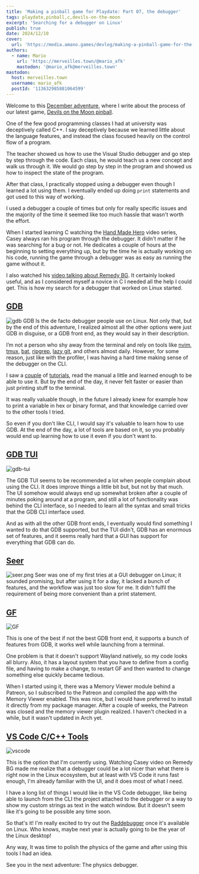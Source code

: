 ```yaml
---
title: 'Making a pinball game for Playdate: Part 07, the debugger'
tags: playdate,pinball,c,devils-on-the-moon
excerpt: 'Searching for a debugger on Linux'
publish: true
date: 2024/12/10
cover:
  url: 'https://media.amano.games/devlog/making-a-pinball-game-for-the-playdate-part-07-the-debugger/gdb.png'
authors:
  - name: Mario
    url: 'https://merveilles.town/@mario_afk'
    mastodon: '@mario_afk@merveilles.town'
mastodon:
  host: merveilles.town
  username: mario_afk
  postId: '113632985881064599'
---
```


Welcome to this [December adventure](https://eli.li/december-adventure), where I write about the process of our latest game, [Devils on the Moon pinball](https://play.date/games/devils-on-the-moon-pinball/).

One of the few good programming classes I had at university was deceptively called C++. I say deceptively because we learned little about the language features, and instead the class focused heavily on the control flow of a program.

The teacher showed us how to use the Visual Studio debugger and go step by step through the code. Each class, he would teach us a new concept and walk us through it. We would go step by step in the program and showed us how to inspect the state of the program.

After that class, I practically stopped using a debugger even though I learned a lot using them. I eventually ended up doing `print` statements and got used to this way of working.

I used a debugger a couple of times but only for really specific issues and the majority of the time it seemed like too much hassle that wasn't worth the effort.

When I started learning C watching the [Hand Made Hero](https://www.youtube.com/watch?v=A2dxjOjWHxQ) video series, Casey always ran his program through the debugger. It didn't matter if he was searching for a bug or not. He dedicates a couple of hours at the beginning to setting everything up, but by the time he is actually working on his code, running the game through a debugger was as easy as running the game without it.

I also watched his [video talking about Remedy BG](https://www.youtube.com/watch?v=r9eQth4Q5jg). It certainly looked useful, and as I considered myself a novice in C I needed all the help I could get. This is how my search for a debugger that worked on Linux started.

## [GDB](https://en.wikipedia.org/wiki/GNU_Debugger)

![gdb](https://media.amano.games/devlog/making-a-pinball-game-for-the-playdate-part-07-the-debugger/gdb.png)
GDB Is the de facto debugger people use on Linux. Not only that, but by the end of this adventure, I realized almost all the other options were just GDB in disguise, or a GDB front end, as they would say in their description.

I’m not a person who shy away from the terminal and rely on tools like [nvim](https://neovim.io/), [tmux](https://github.com/tmux/tmux), [bat](https://github.com/sharkdp/bat), [ripgrep](https://github.com/BurntSushi/ripgrep), [lazy git](https://github.com/jesseduffield/lazygit), and others almost daily. However, for some reason, just like with the profiler, I was having a hard time making sense of the debugger on the CLI.

I saw a [couple](https://jvns.ca/blog/2021/05/17/how-to-look-at-the-stack-in-gdb/) of [tutorials](https://www.youtube.com/watch?v=PorfLSr3DDI), read the manual a little and learned enough to be able to use it. But by the end of the day, it never felt faster or easier than just printing stuff to the terminal.

It was really valuable though, in the future I already knew for example how to print a variable in hex or binary format, and that knowledge carried over to the other tools I tried.

So even if you don't like CLI, I would say it's valuable to learn how to use GDB. At the end of the day, a lot of tools are based on it, so you probably would end up learning how to use it even if you don't want to.

## [GDB TUI](https://ftp.gnu.org/old-gnu/Manuals/gdb/html_chapter/gdb_19.html#SEC198)

![gdb-tui](https://media.amano.games/devlog/making-a-pinball-game-for-the-playdate-part-07-the-debugger/gdb-tui.png)

The GDB TUI seems to be recommended a lot when people complain about using the CLI. It does improve things a little bit but, but not by that much. The UI somehow would always end up somewhat broken after a couple of minutes poking around at a program, and still a lot of functionality was behind the CLI interface, so I needed to learn all the syntax and small tricks that the GDB CLI interface used.

And as with all the other GDB front ends, I eventually would find something I wanted to do that GDB supported, but the TUI didn't, GDB has an enormous set of features, and it seems really hard that a GUI has support for everything that GDB can do.

## [Seer](https://github.com/epasveer/seer)

![seer.png](https://media.amano.games/devlog/making-a-pinball-game-for-the-playdate-part-07-the-debugger/seer.png)
Seer was one of my first tries at a GUI debugger on Linux; it sounded promising, but after using it for a day, it lacked a bunch of features, and the workflow was just too slow for me. It didn't fulfil the requirement of being more convenient than a print statement.

## [GF](https://github.com/nakst/gf)

![GF](https://media.amano.games/devlog/making-a-pinball-game-for-the-playdate-part-07-the-debugger/gf.png)

This is one of the best if not the best GDB front end, it supports a bunch of features from GDB, it works well while launching from a terminal.

One problem is that it doesn't support Wayland natively, so my code looks all blurry. Also, it has a layout system that you have to define from a config file, and having to make a change, to restart GF and then wanted to change something else quickly became tedious.

When I started using it, there was a Memory Viewer module behind a Patreon, so I subscribed to the Patreon and compiled the app with the Memory Viewer enabled. This was nice, but I would have preferred to install it directly from my package manager. After a couple of weeks, the Patreon was closed and the memory viewer plugin realized. I haven't checked in a while, but it wasn't updated in Arch yet.

## [VS Code C/C++ Tools](https://marketplace.visualstudio.com/items?itemName=ms-vscode.cpptools)

![vscode](https://media.amano.games/devlog/making-a-pinball-game-for-the-playdate-part-07-the-debugger/vscode.png)

This is the option that I'm currently using. Watching Casey video on Remedy BG made me realize that a debugger could be a lot nicer than what there is right now in the Linux ecosystem, but at least with VS Code it runs fast enough, I'm already familiar with the UI, and it does most of what I need.

I have a long list of things I would like in the VS Code debugger, like being able to launch from the CLI the project attached to the debugger or a way to show my custom strings as text in the watch window. But it doesn't seem like it's going to be possible any time soon.

So that's it! I'm really excited to try out the [Raddebugger](https://github.com/EpicGamesExt/raddebugger) once it's available on Linux. Who knows, maybe next year is actually going to be the year of the Linux desktop!

Any way, It was time to polish the physics of the game and after using this tools I had an idea.

See you in the next adventure: The physics debugger.
